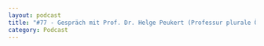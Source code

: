 ```yaml
---
layout: podcast
title: "#77 - Gespräch mit Prof. Dr. Helge Peukert (Professur plurale Ökonomie Uni Siegen) über den Irrweg des grünen Kapitalismus"
category: Podcast
---
```


<p><script class="podigee-podcast-player" src="https://cdn.podigee.com/podcast-player/javascripts/podigee-podcast-player.js" data-configuration="https://interviews-4-future.podigee.io/77-i4f/embed?context=external"></script></p>
